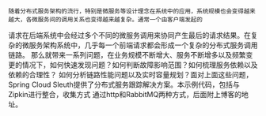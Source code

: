     随着分布式服务架构的流行，特别是微服务等设计理念在系统中的应用，系统规模也会变得越来越大，各微服务间的调用关系也变得越来越复杂。通常一个由客户端发起的
请求在后端系统中会经过多个不同的微服务调用来协同产生最后的请求结果。在复杂的微服务架构系统中，几乎每一个前端请求都会形成一个复杂的分布式服务调用链路。
那么就带来一系列问题，在业务规模不断增大、服务不断增多以及频繁变更的情况下，如何快速发现问题？如何判断故障影响范围？如何梳理服务依赖以及依赖的合理性？
如何分析链路性能问题以及实时容量规划？面对上面这些问题，Spring Cloud Sleuth提供了分布式服务跟踪解决方案。本示例代码，包括与Zipkin进行整合，收集方式
通过http和RabbitMQ两种方式，后面附上博客的地址。
